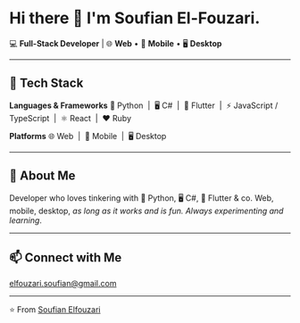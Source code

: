 # Hi there 👋 I'm Soufian El-Fouzari.

💻 **Full-Stack Developer** | 🌐 **Web** • 📲 **Mobile** • 🖥 **Desktop**

---

## 🚀 Tech Stack

**Languages & Frameworks**
🐍 Python &nbsp;|&nbsp; 🖥️ C# &nbsp;|&nbsp; 📱 Flutter &nbsp;|&nbsp; ⚡ JavaScript / TypeScript &nbsp;|&nbsp; ⚛️ React &nbsp;|&nbsp; ❤️ Ruby

**Platforms**
🌐 Web &nbsp;|&nbsp; 📲 Mobile &nbsp;|&nbsp; 🖥 Desktop

---

## 📌 About Me

Developer who loves tinkering with 🐍 Python, 🖥️ C#, 📱 Flutter & co. Web, mobile, desktop, *as long as it works and is fun. Always experimenting and learning*.



---

## 📫 Connect with Me

elfouzari.soufian@gmail.com

---

⭐️ From [Soufian Elfouzari](https://github.com/SoufianElfouzari)

